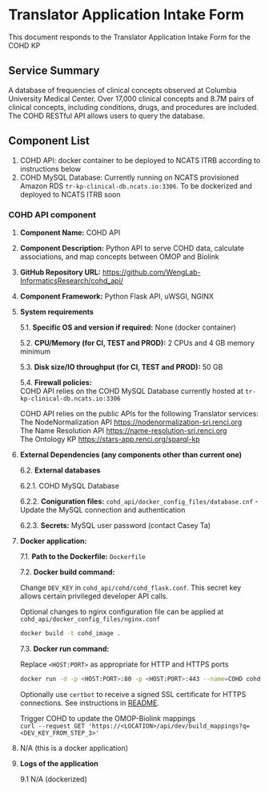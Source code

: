 # Translator Application Intake Form

This document responds to the Translator Application Intake Form for the COHD KP

## Service Summary
A database of frequencies of clinical concepts observed at Columbia University Medical Center. Over 17,000 clinical concepts and 8.7M pairs of clinical concepts, including conditions, drugs, and procedures are included. The COHD RESTful API allows users to query the database. 

## Component List
1. COHD API: docker container to be deployed to NCATS ITRB according to instructions below
2. COHD MySQL Database: Currently running on NCATS provisioned Amazon RDS `tr-kp-clinical-db.ncats.io:3306`. To be dockerized and deployed to NCATS ITRB soon

### COHD API component

1. **Component Name:** COHD API

2. **Component Description:** Python API to serve COHD data, calculate associations, and map concepts between OMOP and Biolink

3. **GitHub Repository URL:** https://github.com/WengLab-InformaticsResearch/cohd_api/

4. **Component Framework:** Python Flask API, uWSGI, NGINX

5. **System requirements**

    5.1. **Specific OS and version if required:** None (docker container)

    5.2. **CPU/Memory (for CI, TEST and PROD):**  2 CPUs and 4 GB memory minimum

    5.3. **Disk size/IO throughput (for CI, TEST and PROD):** 50 GB

    5.4. **Firewall policies:**  
    COHD API relies on the COHD MySQL Database currently hosted at `tr-kp-clinical-db.ncats.io:3306`  

    COHD API relies on the public APIs for the following Translator services:  
    The NodeNormalization API https://nodenormalization-sri.renci.org   
    The Name Resolution API https://name-resolution-sri.renci.org   
    The Ontology KP https://stars-app.renci.org/sparql-kp  


6. **External Dependencies (any components other than current one)**

    6.2. **External databases**  
    
    6.2.1. COHD MySQL Database  
        
    6.2.2. **Coniguration files:** `cohd_api/docker_config_files/database.cnf` - Update the MySQL connection and authentication
        
    6.2.3. **Secrets:** MySQL user password (contact Casey Ta)  

7. **Docker application:**

    7.1. **Path to the Dockerfile:** `Dockerfile`

    7.2. **Docker build command:**

    Change `DEV_KEY` in `cohd_api/cohd/cohd_flask.conf`. This secret key allows certain privileged developer API calls.
    
    Optional changes to nginx configuration file can be applied at `cohd_api/docker_config_files/nginx.conf`

    ```bash
    docker build -t cohd_image .
    ```

    7.3. **Docker run command:**

	  Replace `<HOST:PORT>` as appropriate for HTTP and HTTPS ports
	
    ```bash
    docker run -d -p <HOST:PORT>:80 -p <HOST:PORT>:443 --name=COHD cohd_image
    ```
    
    Optionally use `certbot` to receive a signed SSL certificate for HTTPS connections. See instructions in [README](https://github.com/WengLab-InformaticsResearch/cohd_api/blob/master/README.md). 
    
    Trigger COHD to update the OMOP-Biolink mappings    
    `curl --request GET 'https://<LOCATION>/api/dev/build_mappings?q=<DEV_KEY_FROM_STEP_3>'`

8. N/A (this is a docker application)

9. **Logs of the application**

    9.1 N/A (dockerized)
